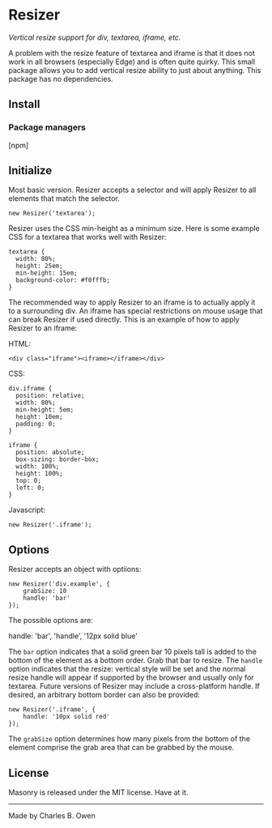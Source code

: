 # Resizer

_Vertical resize support for div, textarea, iframe, etc._

A problem with the resize feature of textarea and iframe is that it does not work in all
browsers (especially Edge) and is often quite quirky. This small package allows you to 
add vertical resize ability to just about anything. This package has no dependencies.

## Install

### Package managers

[npm]

## Initialize

Most basic version. Resizer accepts a selector and will apply Resizer to all elements that
match the selector.

```
new Resizer('textarea');
```

Resizer uses the CSS min-height as a minimum size. Here is some example CSS for a textarea
that works well with Resizer:

```
textarea {
  width: 80%;
  height: 25em;
  min-height: 15em;
  background-color: #f0fffb;
}
```

The recommended way to apply Resizer to an iframe is to actually apply it to a surrounding
div. An iframe has special restrictions on mouse usage that can break Resizer if used directly.
This is an example of how to apply Resizer to an iframe:

HTML:

```
<div class="iframe"><iframe></iframe></div>
```

CSS:

```
div.iframe {
  position: relative;
  width: 80%;
  min-height: 5em;
  height: 10em;
  padding: 0;
}

iframe {
  position: absolute;
  box-sizing: border-box;
  width: 100%;
  height: 100%;
  top: 0;
  left: 0;
}
```

Javascript:

```
new Resizer('.iframe');
```

## Options

Resizer accepts an object with optiions:

```
new Resizer('div.example', {
    grabSize: 10
    handle: 'bar'
});
```

The possible options are: 

handle: 'bar', 'handle', '12px solid blue'

The `bar` option indicates that a solid green bar 10 pixels tall is added to the bottom of
the element as a bottom order. Grab that bar to resize. The `handle` option indicates that
the resize: vertical style will be set and the normal resize handle will appear if supported
by the browser and usually only for textarea. Future versions of Resizer may include a cross-platform handle. If desired,
an arbitrary bottom border can also be provided:

```
new Resizer('.iframe', {
    handle: '10px solid red'
});
```

The `grabSize` option determines how many pixels from the bottom of the element comprise the
grab area that can be grabbed by the mouse.

## License

Masonry is released under the MIT license. Have at it.

* * *

Made by Charles B. Owen

